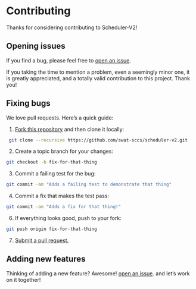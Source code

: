 # Contributing

Thanks for considering contributing to Scheduler-V2!

## Opening issues

If you find a bug, please feel free to [open an issue](https://github.com/swat-sccs/scheduler-v2/issues).

If you taking the time to mention a problem, even a seemingly minor one, it is greatly appreciated, and a totally valid contribution to this project. Thank you!

## Fixing bugs

We love pull requests. Here’s a quick guide:

1. [Fork this repository](https://github.com/swat-sccs/scheduler-v2/fork) and then clone it locally:

  ```bash
   git clone --recursive https://github.com/swat-sccs/scheduler-v2.git
  ```

2. Create a topic branch for your changes:

  ```bash
  git checkout -b fix-for-that-thing
  ```
3. Commit a failing test for the bug:

  ```bash
  git commit -am "Adds a failing test to demonstrate that thing"
  ```

4. Commit a fix that makes the test pass:

  ```bash
  git commit -am "Adds a fix for that thing!"
  ```

6. If everything looks good, push to your fork:

  ```bash
  git push origin fix-for-that-thing
  ```

7. [Submit a pull request.](https://github.com/swat-sccs/scheduler-v2/pulls)


## Adding new features

Thinking of adding a new feature? Awesome! [open an issue](https://github.com/swat-sccs/scheduler-v2/issues). and let’s work on it together!

